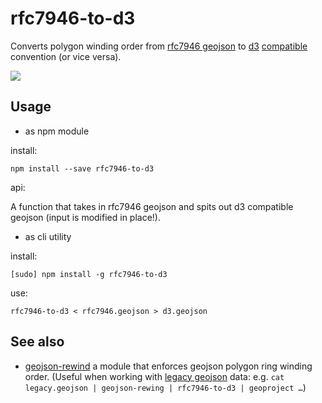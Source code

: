 rfc7946-to-d3
=============

Converts polygon winding order from [rfc7946 geojson](https://tools.ietf.org/html/rfc7946#section-3.1.6) to [d3](https://github.com/d3/d3-geo#d3-geo) [compatible](https://github.com/d3/d3-geo/pull/79) convention (or vice versa).

![](https://travis-ci.org/tyrasd/rfc7946-to-d3.svg)

Usage
-----

* as npm module

install:

    npm install --save rfc7946-to-d3

api:

A function that takes in rfc7946 geojson and spits out d3 compatible geojson (input is modified in place!).

* as cli utility

install:

    [sudo] npm install -g rfc7946-to-d3

use:

    rfc7946-to-d3 < rfc7946.geojson > d3.geojson

See also
--------

* [geojson-rewind](https://github.com/mapbox/geojson-rewind) a module that enforces geojson polygon ring winding order. (Useful when working with [legacy geojson](http://geojson.org/) data: e.g. `cat legacy.geojson | geojson-rewing | rfc7946-to-d3 | geoproject …`)
